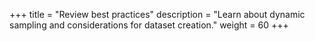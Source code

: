 +++
title = "Review best practices"
description = "Learn about dynamic sampling and considerations for dataset creation."
weight = 60
+++
